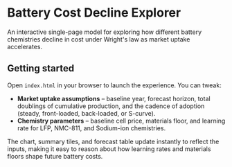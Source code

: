 # Battery Cost Decline Explorer

An interactive single-page model for exploring how different battery chemistries decline in cost under Wright's law as market uptake accelerates.

## Getting started

Open `index.html` in your browser to launch the experience. You can tweak:

- **Market uptake assumptions** – baseline year, forecast horizon, total doublings of cumulative production, and the cadence of adoption (steady, front-loaded, back-loaded, or S-curve).
- **Chemistry parameters** – baseline cell price, materials floor, and learning rate for LFP, NMC-811, and Sodium-ion chemistries.

The chart, summary tiles, and forecast table update instantly to reflect the inputs, making it easy to reason about how learning rates and materials floors shape future battery costs.